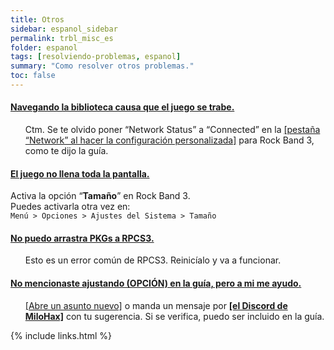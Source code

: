 ```yaml
---
title: Otros
sidebar: espanol_sidebar
permalink: trbl_misc_es
folder: espanol
tags: [resolviendo-problemas, espanol]
summary: "Como resolver otros problemas."
toc: false
---
```


<div class="panel-group" id="accordion">
                    <div class="panel panel-default">
                        <div class="panel-heading">
                            <h4 class="panel-title">
                                <a class="noCrossRef accordion-toggle" data-toggle="collapse" data-parent="#accordion" href="#bibl-traba">Navegando la biblioteca causa que el juego se trabe.</a>
                            </h4>
                        </div>
                        <div id="bibl-traba" class="panel-collapse collapse noCrossRef">
                            <div class="panel-body">
                               <ul>
Ctm. Se te olvido poner “Network Status” a “Connected” en la <a href="https://rb3pc.milohax.org/custom_config_net" target="_blank">[pestaña “Network” al hacer la configuración personalizada]</a> para Rock Band 3, como te dijo la guía.
</ul>
                            </div>
                        </div>
                    </div>
                    <!-- /.panel -->
                    <div class="panel panel-default">
                        <div class="panel-heading">
                            <h4 class="panel-title">
                                <a class="noCrossRef accordion-toggle" data-toggle="collapse" data-parent="#accordion" href="#overscan">El juego no llena toda la pantalla.</a>
                            </h4>
                        </div>
                        <div id="overscan" class="panel-collapse collapse noCrossRef">
                            <div class="panel-body">
<p>Activa la opción “<strong>Tamaño</strong>” en Rock Band 3.<br>
Puedes activarla otra vez en:<br>
<code>Menú &gt; Opciones &gt; Ajustes del Sistema &gt; Tamaño</code></p>
                            </div>
                        </div>
                    </div>
                    <!-- /.panel -->
                                        <div class="panel panel-default">
                        <div class="panel-heading">
                            <h4 class="panel-title">
                                <a class="noCrossRef accordion-toggle" data-toggle="collapse" data-parent="#accordion" href="#no-puedo-instalar-pkg">No puedo arrastra PKGs a RPCS3.</a>
                            </h4>
                        </div>
                        <div id="no-puedo-instalar-pkg" class="panel-collapse collapse noCrossRef">
                            <div class="panel-body">
                                <ul>
Esto es un error común de RPCS3. Reinicíalo y va a funcionar.
</ul>
                            </div>
                        </div>
                    </div>
                    <!-- /.panel -->
                                        <div class="panel panel-default">
                        <div class="panel-heading">
                            <h4 class="panel-title">
                                <a class="noCrossRef accordion-toggle" data-toggle="collapse" data-parent="#accordion" href="#no-mencionaste">No mencionaste ajustando (OPCIÓN) en la guía, pero a mi me ayudo.</a>
                            </h4>
                        </div>
                        <div id="no-mencionaste" class="panel-collapse collapse noCrossRef">
                            <div class="panel-body">
                                <ul>
<a href="https://github.com/hmxmilohax/rb3-pc/issues" target="_blank">[Abre un asunto nuevo]</a> o manda un mensaje por <a href="https://rb3dx.milohax.org/discord" target="_blank"><strong>[el Discord de MiloHax]</strong></a> con tu sugerencia. Si se verifica, puedo ser incluido en la guía.
</ul>
                            </div>
                        </div>
                    </div>
                    <!-- /.panel -->
</div>
<!-- /.panel-group -->


{% include links.html %}